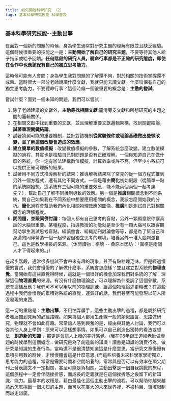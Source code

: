 ```yaml
---
title: 如何開始科學研究 （2）
tags: 基本科學研究技能 科學普及
---
```


### 基本科學研究技能--主動出擊

在面對一個新的問題的時候，身為學生通常對研究主題的理解有限並且缺乏經驗。這個時候很重要的技能之一是：**主動開始了解自己的研究主題**，不要等待其他人給予指示或給予回饋。**任何階段的研究人員，聽命行事都是不正確的研究態度，即使在合作中也應該保有自己的獨立思考能力**。

這時候可能有人會問：身為學生我對問題的了解還不夠，對於相關的技術掌握還不成熟。當時很大一部分老師說讀什麼文獻，我就只能去讀文獻。什麼叫保有自己的獨立思考能力，不要聽命行事？這個時候一個很重要的概念是：**主動的嘗試**。

嘗試什麼？面對一個未知的問題，我們可以嘗試：

1. 除了老師建議的文獻外，**主動尋找相關文獻**:釐清旁支文獻和所想研究的主題之間的邏輯關係。
2. 在相關文獻中找到重要的文獻，並且理解重要文獻邏輯架構，找到關鍵結論，**試著重現關鍵結論**。
3. 試著猜測可能的重要機制，並針對該機制**從實驗條件或理論基礎做出些微改變，並了解這個改變會造成的效應**。
4. **建立簡單的數值模擬**：改變數值模擬的參數，了解系統怎麼改變。建立數值模擬的過程，其實也是檢驗自己對問題是否有正確理解。一個你知道自己在做什麼的系統，你一定有辦法建構數值模擬，計算效率或許不高，但至少小系統可以提供正確可理解的結果。
5. 試著用不同方式推導解析的結果：推導解析結果除了常見的從一個方程式推到另外一個方程式，還有其他不同方式。一個是藉由**簡化**初始假設（從簡單一點的系統開始想，這系統有三個可能的重要效應，能不能兩個兩個一起考慮先？），幫助自己了解不同機制導致的效應。另一個是**推廣**相關概念到不同系統，問自己如果我在不同系統中想要應用相關的概念，我該怎麼開始我的分析。**簡化**過程會幫助我們內化相關物理效應的圖像，**推廣**則是測試自己對相關概念的理解程度。
6. **問問題，並跟同儕討論**：每個人都有自己思考的盲點，另外一顆願意跟你講真話的大腦很重要。某種程度，指導教授的功能就是至少有一顆大腦可以跟客觀幫助學生測試思考盲點。組讀書會、組織期刊討論會等等，都是為了幫自己和身邊的同伴營造一個一起學習但獨立思考的環境，培養另外一堆大腦刺激自己。這也是教學相長的來源。（休閒讀物：棋魂 -- 桑原本因坊：「圍棋是兩個人才下得起來的。」）

在起步階段，通常很多嘗試不會帶來有趣的現象，甚至有點枯燥乏味。但是經過慢慢的嘗試，我們會慢慢的了解做什麼事，系統會怎麼樣？並且建立對系統的**物理直覺**。當開始有這些直覺得時候，這就是一個很好的機會加深我們對系統的了解：理解這個**物理直覺**的來源。有沒有什麼物理論述，可以理解為什麼調了這個參數，系統會這樣反應？我們可不可以用以前的物理訓練，讓這個物理論述更精確？在這些過程中我們會慢慢的累積對系統的直覺，運氣好的話，我們甚至可能發現以前人所沒發現的東西。

這一切的重點是：**主動出擊**，不用怕弄髒手，這些主動出擊的過程，都是屬於研究者發展獨到見解的必經路線。如果每個人都用生產線一般的類似語言、思路做研究，物理就不會如此有趣。常常讓人感到興奮的是，經由與其他人討論，我們可以從其他人身上學到：原來可以這樣想事情。如果可以自己創造出獨特的看法或想法，**創造新的知識** ，那更是會讓人上癮的美好感覺。(我在08年跟王道維老師做專題的時候學到這個概念：做研究是為了創造新的知識！讀書是知識的消費行為，做研究是知識的生產行為。當時還不是很清楚知道這是什麼意思，當研究文章慢慢有累積引用數的時候，才慢慢體會這是什麼意思。)而這些培養未來科學家學術獨立、思考能力的過程，常常是需要時間和空間培養的，常常與是否可以有效率在頂尖期刊上發表論文不一定相關，甚至可能是負相關。主動出擊是一個自我挑戰的旅程，這個旅程中一定會伴隨挫折感，而成長的定義就是在這個挫折感之後留下的新知識、能力。最基本的收穫是，藉由最佳化這個主動出擊的流程，可以幫助你越來越熟悉怎麼挑戰一個未知的主題，而可以在廣大的未來世界裡，不被科目、領域限制而越走越廣。
